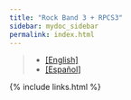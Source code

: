 ```yaml
---
title: "Rock Band 3 + RPCS3"
sidebar: mydoc_sidebar
permalink: index.html
---
```


>* [[English]](https://carlmylo.github.io/docu-rpcs3/gs_disc)
>* [[Español]](https://carlmylo.github.io/docu-rpcs3/gs_disc_es)

{% include links.html %}
